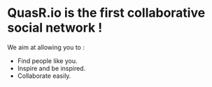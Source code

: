 # QuasR.io is the first collaborative social network !

We aim at allowing you to :
- Find people like you.
- Inspire and be inspired.
- Collaborate easily.
